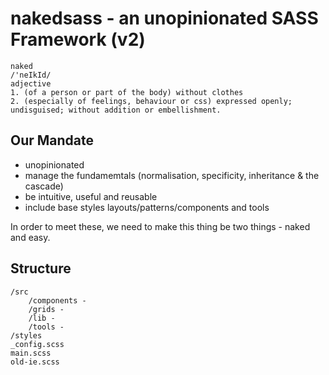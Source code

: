 # nakedsass - an unopinionated SASS Framework (v2)

	naked
	/'neIkId/
	adjective
	1. (of a person or part of the body) without clothes
	2. (especially of feelings, behaviour or css) expressed openly; undisguised; without addition or embellishment.
	

## Our Mandate

* unopinionated
* manage the fundamemtals (normalisation, specificity, inheritance & the cascade) 
* be intuitive, useful and reusable
* include base styles layouts/patterns/components and tools

In order to meet these, we need to make this thing be two things - naked and easy.

## Structure

	/src
		/components - 		
		/grids - 
		/lib - 
		/tools - 
	/styles
	_config.scss
	main.scss
	old-ie.scss


